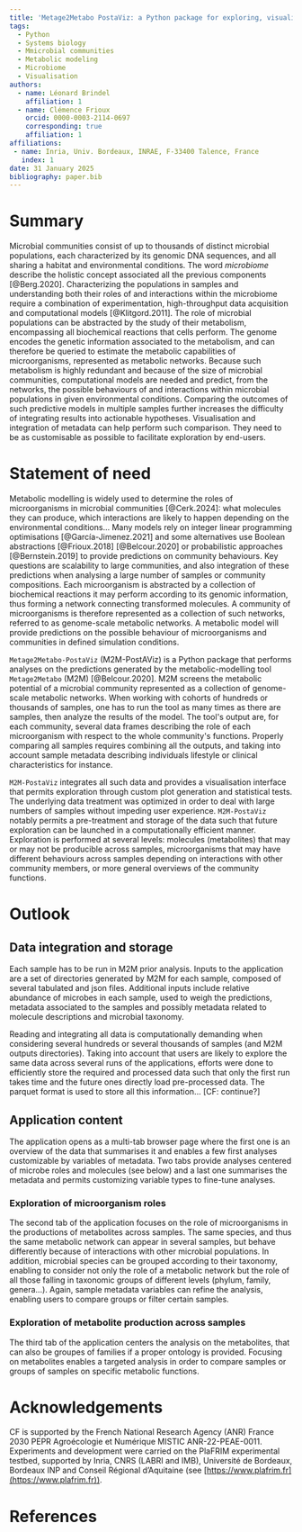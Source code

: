 ```yaml
---
title: 'Metage2Metabo PostaViz: a Python package for exploring, visualising, and comparing the metabolic potential of microbial communities'
tags:
  - Python
  - Systems biology
  - Mmicrobial communities
  - Metabolic modeling
  - Microbiome
  - Visualisation
authors:
  - name: Léonard Brindel
    affiliation: 1
  - name: Clémence Frioux
    orcid: 0000-0003-2114-0697
    corresponding: true
    affiliation: 1
affiliations:
 - name: Inria, Univ. Bordeaux, INRAE, F-33400 Talence, France
   index: 1
date: 31 January 2025
bibliography: paper.bib
---
```


# Summary

Microbial communities consist of up to thousands of distinct microbial populations, each characterized by its genomic DNA sequences, and all sharing a habitat and environmental conditions. The word _microbiome_ describe the holistic concept associated all the previous components [@Berg.2020]. Characterizing the populations in samples and understanding both their roles of and interactions within the microbiome require a combination of experimentation, high-throughput data acquisition and computational models [@Klitgord.2011]. The role of microbial populations can be abstracted by the study of their metabolism, encompassing all biochemical reactions that cells perform. The genome encodes the genetic information associated to the metabolism, and can therefore be queried to estimate the metabolic capabilities of microorganisms, represented as metabolic networks. Because such metabolism is highly redundant and because of the size of microbial communities, computational models are needed and predict, from the networks, the possible behaviours of and interactions within microbial populations in given environmental conditions. Comparing the outcomes of such predictive models in multiple samples further increases the difficulty of integrating results into actionable hypotheses. Visualisation and integration of metadata can help perform such comparison. They need to be as customisable as possible to facilitate exploration by end-users.  

# Statement of need

Metabolic modelling is widely used to determine the roles of microorganisms in microbial communities [@Cerk.2024]: what molecules they can produce, which interactions are likely to happen depending on the environmental conditions... Many models rely on integer linear programming optimisations [@García-Jimenez.2021] and some alternatives use Boolean abstractions [@Frioux.2018] [@Belcour.2020] or probabilistic approaches [@Bernstein.2019] to provide predictions on community behaviours. Key questions are scalability to large communities, and also integration of these predictions when analysing a large number of samples or community compositions. Each microorganism is abstracted by a collection of biochemical reactions it may perform according to its genomic information, thus forming a network connecting transformed molecules. A community of microorganisms is therefore represented as a collection of such networks, referred to as genome-scale metabolic networks. A metabolic model will provide predictions on the possible behaviour of microorganisms and communities in defined simulation conditions.

`Metage2Metabo-PostaViz` (M2M-PostAViz) is a Python package that performs analyses on the predictions generated by the metabolic-modelling tool `Metage2Metabo` (M2M) [@Belcour.2020]. M2M screens the metabolic potential of a microbial community represented as a collection of genome-scale metabolic networks. When working with cohorts of hundreds or thousands of samples, one has to run the tool as many times as there are samples, then analyze the results of the model. The tool's output are, for each community, several data frames describing the role of each microorganism with respect to the whole community's functions. Properly comparing all samples requires combining all the outputs, and taking into account sample metadata describing individuals lifestyle or clinical characteristics for instance.

`M2M-PostaViz` integrates all such data and provides a visualisation interface that permits exploration through custom plot generation and statistical tests. The underlying data treatment was optimized in order to deal with large numbers of samples without impeding user experience. `M2M-PostaViz` notably permits a pre-treatment and storage of the data such that future exploration can be launched in a computationally efficient manner. Exploration is performed at several levels: molecules (metabolites) that may or may not be producible across samples, microorganisms that may have different behaviours across samples depending on interactions with other community members, or more general overviews of the community functions.

# Outlook

## Data integration and storage

Each sample has to be run in M2M prior analysis. Inputs to the application are a set of directories generated by M2M for each sample, composed of several tabulated and json files. Additional inputs include relative abundance of microbes in each sample, used to weigh the predictions, metadata associated to the samples and possibly metadata related to molecule descriptions and microbial taxonomy.

Reading and integrating all data is computationally demanding when considering several hundreds or several thousands of samples (and M2M outputs directories). Taking into account that users are likely to explore the same data across several runs of the applications, efforts were done to efficiently store the required and processed data such that only the first run takes time and the future ones directly load pre-processed data. The parquet format is used to store all this information... [CF: continue?]

## Application content

The application opens as a multi-tab browser page where the first one is an overview of the data that summarises it and enables a few first analyses customizable by variables of metadata. Two tabs provide analyses centered of microbe roles and molecules (see below) and a last one summarises the metadata and permits customizing variable types to fine-tune analyses.

### Exploration of microorganism roles

The second tab of the application focuses on the role of microorganisms in the productions of metabolites across samples. The same species, and thus the same metabolic network can appear in several samples, but behave differently because of interactions with other microbial populations. In addition, microbial species can be grouped according to their taxonomy, enabling to consider not only the role of a metabolic network but the role of all those falling in taxonomic groups of different levels (phylum, family, genera...). Again, sample metadata variables can refine the analysis, enabling users to compare groups or filter certain samples. 

### Exploration of metabolite production across samples

The third tab of the application centers the analysis on the metabolites, that can also be groupes of families if a proper ontology is provided. Focusing on metabolites enables a targeted analysis in order to compare samples or groups of samples on specific metabolic functions. 

# Acknowledgements

CF is supported by the French National Research Agency (ANR) France 2030 PEPR Agroécologie et Numérique MISTIC ANR-22-PEAE-0011.
Experiments and development were carried on the PlaFRIM experimental testbed, supported by Inria, CNRS (LABRI and IMB), Université de Bordeaux, Bordeaux INP and Conseil Régional d’Aquitaine (see [https://www.plafrim.fr](https://www.plafrim.fr)).

# References

